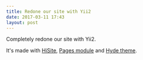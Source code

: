 ```yaml
---
title: Redone our site with Yii2
date: 2017-03-11 17:43
layout: post
---
```


Completely redone our site with Yii2.

It's made with [HiSite], [Pages module] and [Hyde theme].

[HiSite]:       /packages/hisite/
[Hyde theme]:   /packages/yii2-theme-hyde/
[Pages module]: /packages/yii2-module-pages/
